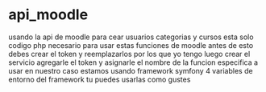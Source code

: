 # api_moodle
usando la api de moodle para cear usuarios categorias y cursos
esta solo codigo php necesario para usar estas funciones de moodle 
antes de esto debes crear el token y reemplazarlos por los que yo tengo 
luego crear el servicio agregarle el token y asignarle el nombre de la funcion especifica a usar
en nuestro caso estamos usando framework symfony 4
variables de entorno del framework 
tu puedes usarlas como gustes

